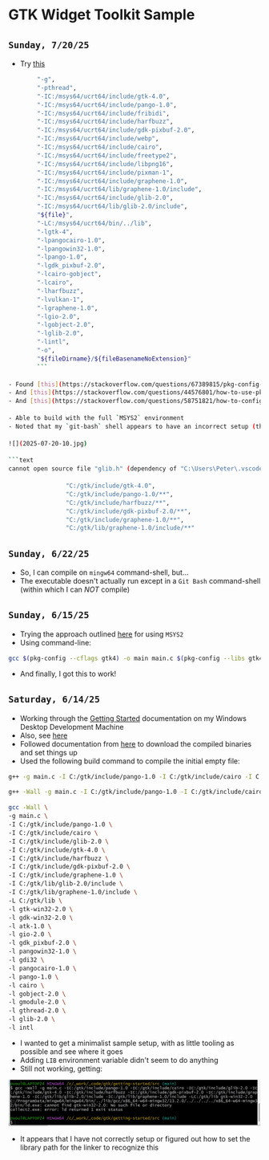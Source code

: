 # GTK Widget Toolkit Sample

## `Sunday, 7/20/25`

- Try [this](https://stackoverflow.com/questions/76009202/gtk4-c-language-vs-code)

```bash
        "-g",
        "-pthread",
        "-IC:/msys64/ucrt64/include/gtk-4.0",
        "-IC:/msys64/ucrt64/include/pango-1.0",
        "-IC:/msys64/ucrt64/include/fribidi",
        "-IC:/msys64/ucrt64/include/harfbuzz",
        "-IC:/msys64/ucrt64/include/gdk-pixbuf-2.0",
        "-IC:/msys64/ucrt64/include/webp",
        "-IC:/msys64/ucrt64/include/cairo",
        "-IC:/msys64/ucrt64/include/freetype2",
        "-IC:/msys64/ucrt64/include/libpng16",
        "-IC:/msys64/ucrt64/include/pixman-1",
        "-IC:/msys64/ucrt64/include/graphene-1.0",
        "-IC:/msys64/ucrt64/lib/graphene-1.0/include",
        "-IC:/msys64/ucrt64/include/glib-2.0",
        "-IC:/msys64/ucrt64/lib/glib-2.0/include",
        "${file}",
        "-LC:/msys64/ucrt64/bin/../lib",
        "-lgtk-4",
        "-lpangocairo-1.0",
        "-lpangowin32-1.0",
        "-lpango-1.0",
        "-lgdk_pixbuf-2.0",
        "-lcairo-gobject",
        "-lcairo",
        "-lharfbuzz",
        "-lvulkan-1",
        "-lgraphene-1.0",
        "-lgio-2.0",
        "-lgobject-2.0",
        "-lglib-2.0",
        "-lintl",
        "-o",
        "${fileDirname}/${fileBasenameNoExtension}"
        ```

- Found [this](https://stackoverflow.com/questions/67389815/pkg-config-for-vs-code)
- And [this](https://stackoverflow.com/questions/44576801/how-to-use-pkg-config-gtkmm-3-0-cflags-libs-in-the-visual-studio-code/49771627#49771627)
- And [this](https://stackoverflow.com/questions/58751821/how-to-configure-vscode-for-gtk3-for-intellisense-build-debug-and-g)

- Able to build with the full `MSYS2` environment
- Noted that my `git-bash` shell appears to have an incorrect setup (the entries for `gtk-build`)

![](2025-07-20-10.jpg)

```text
cannot open source file "glib.h" (dependency of "C:\Users\Peter\.vscode\extensions\ms-vscode.cpptools-1.26.3-win32-x64\bin\gtk\gtk.h")

                "C:/gtk/include/gtk-4.0",
                "C:/gtk/include/pango-1.0/**",
                "C:/gtk/include/harfbuzz/**",
                "C:/gtk/include/gdk-pixbuf-2.0/**",
                "C:/gtk/include/graphene-1.0/**",
                "C:/gtk/lib/graphene-1.0/include/**"

```

## `Sunday, 6/22/25`

- So, I can compile on `mingw64` command-shell, but...
- The executable doesn't actually run except in a `Git Bash` command-shell \
  (within which I can _NOT_ compile)

## `Sunday, 6/15/25`

- Trying the approach outlined [here](https://www.gtk.org/docs/installations/windows/) for using `MSYS2`
- Using command-line:

```bash
gcc $(pkg-config --cflags gtk4) -o main main.c $(pkg-config --libs gtk4)
```

- And finally, I got this to work!

## `Saturday, 6/14/25`

- Working through the [Getting Started](https://docs.gtk.org/gtk4/getting_started.html#building-applications) documentation on my Windows Desktop Development Machine
- Also, see [here](https://docs.gtk.org/gtk4/getting_started.html#building-applications)
- Followed documentation from [here](https://github.com/wingtk/gvsbuild) to download the compiled binaries and set things up
- Used the following build command to compile the initial empty file:

```bash
g++ -g main.c -I C:/gtk/include/pango-1.0 -I C:/gtk/include/cairo -I C:/gtk/include/glib-2.0 -I C:/gtk/include/gtk-4.0 -I C:/gtk/include/harfbuzz -I C:/gtk/include/gdk-pixbuf-2.0 -I C:/gtk/include/graphene-1.0 -I C:/gtk/lib/glib-2.0/include -I C:/gtk/lib/graphene-1.0/include -L C:/gtk/lib -l gtk-win32-2.0 -l gdk-win32-2.0 -l atk-1.0 -l gio-2.0 -l gdk_pixbuf-2.0 -l pangowin32-1.0 -l gdi32 -l pangocairo-1.0 -l pango-1.0 -l cairo -l gobject-2.0 -l gmodule-2.0 -l gthread-2.0 -l glib-2.0 -l intl
```

```bash
g++ -Wall -g main.c -I C:/gtk/include/pango-1.0 -I C:/gtk/include/cairo -I C:/gtk/include/glib-2.0 -I C:/gtk/include/gtk-4.0 -I C:/gtk/include/harfbuzz -I C:/gtk/include/gdk-pixbuf-2.0 -I C:/gtk/include/graphene-1.0 -I C:/gtk/lib/glib-2.0/include -I C:/gtk/lib/graphene-1.0/include -L C:/gtk/lib -lgtk-win32-2.0 -lgdk-win32-2.0 -latk-1.0 -lgio-2.0 -lgdk_pixbuf-2.0 -lpangowin32-1.0 -lgdi32 -lpangocairo-1.0 -lpango-1.0 -lcairo -lgobject-2.0 -lgmodule-2.0 -lgthread-2.0 -lglib-2.0 -lintl
```

```bash
gcc -Wall \
-g main.c \
-I C:/gtk/include/pango-1.0 \
-I C:/gtk/include/cairo \
-I C:/gtk/include/glib-2.0 \
-I C:/gtk/include/gtk-4.0 \
-I C:/gtk/include/harfbuzz \
-I C:/gtk/include/gdk-pixbuf-2.0 \
-I C:/gtk/include/graphene-1.0 \
-I C:/gtk/lib/glib-2.0/include \
-I C:/gtk/lib/graphene-1.0/include \
-L C:/gtk/lib \
-l gtk-win32-2.0 \
-l gdk-win32-2.0 \
-l atk-1.0 \
-l gio-2.0 \
-l gdk_pixbuf-2.0 \
-l pangowin32-1.0 \
-l gdi32 \
-l pangocairo-1.0 \
-l pango-1.0 \
-l cairo \
-l gobject-2.0 \
-l gmodule-2.0 \
-l gthread-2.0 \
-l glib-2.0 \
-l intl
```

- I wanted to get a minimalist sample setup, with as little tooling as possible and see where it goes
- Adding `LIB` environment variable didn't seem to do anything
- Still not working, getting:

![](2025-06-14-08.jpg)

- It appears that I have not correctly setup or figured out how to set the library path for the linker to recognize this
